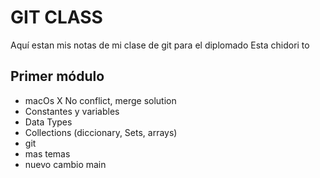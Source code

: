 # GIT CLASS
Aquí estan mis notas de mi clase de git
para el diplomado Esta chidori to

## Primer módulo
- macOs X No conflict, merge solution
- Constantes y variables
- Data Types
- Collections (diccionary, Sets, arrays)
- git 
- mas temas
- nuevo cambio main
